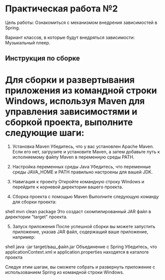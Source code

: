 #    Практическая работа №2
Цель работы: Ознакомиться с механизмом внедрения зависимостей в Spring.

Вариант классов, в которые будут внедряться зависимости:
Музыкальный плеер.
## Инструкция по сборке

# Для сборки и развертывания приложения из командной строки Windows, используя Maven для управления зависимостями и сборкой проекта, выполните следующие шаги:

1. Установка Maven
Убедитесь, что у вас установлен Apache Maven. Если его нет, загрузите и установите Maven, а затем добавьте путь к исполняемому файлу Maven в переменную среды PATH.

2. Настройка переменных среды Java
Убедитесь, что переменные среды JAVA_HOME и PATH правильно настроены для вашей JDK.

3. Навигация к проекту
Откройте командную строку Windows и перейдите к корневой директории вашего проекта.

4. Сборка проекта с помощью Maven
Выполните следующую команду для сборки проекта:

shell
mvn clean package
Это создаст скомпилированный JAR файл в директории "target" проекта.

5. Запуск приложения
После успешной сборки вы можете запустить приложение, указав JAR файл, содержащий ваше приложение, например:

shell
java -jar target/ваш_файл.jar
Объединение с Spring
Убедитесь, что applicationContext.xml и application.properties находятся в каталоге проекта

Следуя этим шагам, вы сможете собрать и развернуть приложение с использованием Spring из командной строки Windows.

